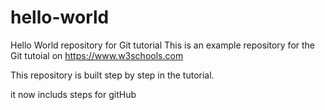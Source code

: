 # hello-world
Hello World repository for Git tutorial
This is an example repository for the Git tutoial on https://www.w3schools.com

This repository is built step by step in the tutorial.

it now includs steps for gitHub
